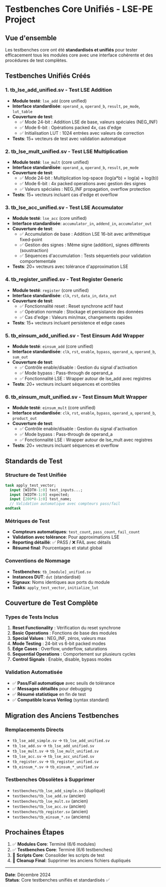 # Testbenches Core Unifiés - LSE-PE Project

## Vue d'ensemble
Les testbenches core ont été **standardisés et unifiés** pour tester efficacement tous les modules core avec une interface cohérente et des procédures de test complètes.

## Testbenches Unifiés Créés

### 1. **tb_lse_add_unified.sv** - Test LSE Addition
- **Module testé**: `lse_add` (core unified)
- **Interface standardisée**: `operand_a`, `operand_b`, `result`, `pe_mode`, `lut_table`
- **Couverture de test**: 
  - ✅ Mode 24-bit : Addition LSE de base, valeurs spéciales (NEG_INF)
  - ✅ Mode 6-bit : Opérations packed 4x, cas d'edge
  - ✅ Initialisation LUT : 1024 entrées avec valeurs de correction
- **Tests**: 15+ vecteurs de test avec validation automatique

### 2. **tb_lse_mult_unified.sv** - Test LSE Multiplication
- **Module testé**: `lse_mult` (core unified)
- **Interface standardisée**: `operand_a`, `operand_b`, `result`, `pe_mode`
- **Couverture de test**:
  - ✅ Mode 24-bit : Multiplication log-space (log(a*b) = log(a) + log(b))
  - ✅ Mode 6-bit : 4x packed operations avec gestion des signes
  - ✅ Valeurs spéciales : NEG_INF propagation, overflow protection
- **Tests**: 15+ vecteurs incluant cas d'edge et overflow

### 3. **tb_lse_acc_unified.sv** - Test LSE Accumulator
- **Module testé**: `lse_acc` (core unified)
- **Interface standardisée**: `accumulator_in`, `addend_in`, `accumulator_out`
- **Couverture de test**:
  - ✅ Accumulation de base : Addition LSE 16-bit avec arithmétique fixed-point
  - ✅ Gestion des signes : Même signe (addition), signes différents (soustraction)
  - ✅ Séquences d'accumulation : Tests séquentiels pour validation comportementale
- **Tests**: 20+ vecteurs avec tolérance d'approximation LSE

### 4. **tb_register_unified.sv** - Test Register Generic
- **Module testé**: `register` (core unified)
- **Interface standardisée**: `clk`, `rst`, `data_in`, `data_out`
- **Couverture de test**:
  - ✅ Fonctionnalité reset : Reset synchrone actif haut
  - ✅ Opération normale : Stockage et persistance des données
  - ✅ Cas d'edge : Valeurs min/max, changements rapides
- **Tests**: 15+ vecteurs incluant persistence et edge cases

### 5. **tb_einsum_add_unified.sv** - Test Einsum Add Wrapper
- **Module testé**: `einsum_add` (core unified)
- **Interface standardisée**: `clk`, `rst`, `enable`, `bypass`, `operand_a`, `operand_b`, `sum_out`
- **Couverture de test**:
  - ✅ Contrôle enable/disable : Gestion du signal d'activation
  - ✅ Mode bypass : Pass-through de operand_a
  - ✅ Fonctionnalité LSE : Wrapper autour de lse_add avec registres
- **Tests**: 20+ vecteurs incluant séquences et contrôles

### 6. **tb_einsum_mult_unified.sv** - Test Einsum Mult Wrapper
- **Module testé**: `einsum_mult` (core unified)
- **Interface standardisée**: `clk`, `rst`, `enable`, `bypass`, `operand_a`, `operand_b`, `product_out`
- **Couverture de test**:
  - ✅ Contrôle enable/disable : Gestion du signal d'activation
  - ✅ Mode bypass : Pass-through de operand_a
  - ✅ Fonctionnalité LSE : Wrapper autour de lse_mult avec registres
- **Tests**: 20+ vecteurs incluant séquences et overflow

## Standards de Test

### Structure de Test Unifiée
```systemverilog
task apply_test_vector;
  input [WIDTH-1:0] test_inputs...;
  input [WIDTH-1:0] expected;
  input [200*8-1:0] test_name;
  // Validation automatique avec compteurs pass/fail
endtask
```

### Métriques de Test
- **Compteurs automatiques**: `test_count`, `pass_count`, `fail_count`
- **Validation avec tolérance**: Pour approximations LSE
- **Reporting détaillé**: ✅ PASS / ❌ FAIL avec détails
- **Résumé final**: Pourcentages et statut global

### Conventions de Nommage
- **Testbenches**: `tb_[module]_unified.sv`
- **Instances DUT**: `dut` (standardisé)
- **Signaux**: Noms identiques aux ports du module
- **Tasks**: `apply_test_vector`, `initialize_lut`

## Couverture de Test Complète

### Types de Tests Inclus
1. **Reset Functionality** : Vérification du reset synchrone
2. **Basic Operations** : Fonctions de base des modules
3. **Special Values** : NEG_INF, zéros, valeurs max
4. **Mode Testing** : 24-bit vs 6-bit packed modes
5. **Edge Cases** : Overflow, underflow, saturations
6. **Sequential Operations** : Comportement sur plusieurs cycles
7. **Control Signals** : Enable, disable, bypass modes

### Validation Automatisée
- ✅ **Pass/Fail automatique** avec seuils de tolérance
- ✅ **Messages détaillés** pour debugging
- ✅ **Résumé statistique** en fin de test
- ✅ **Compatible Icarus Verilog** (syntax standard)

## Migration des Anciens Testbenches

### Remplacements Directs
- `tb_lse_add_simple.sv` → `tb_lse_add_unified.sv`
- `tb_lse_add.sv` → `tb_lse_add_unified.sv`
- `tb_lse_mult.sv` → `tb_lse_mult_unified.sv`
- `tb_lse_acc.sv` → `tb_lse_acc_unified.sv`
- `tb_register.sv` → `tb_register_unified.sv`
- `tb_einsum_*.sv` → `tb_einsum_*_unified.sv`

### Testbenches Obsolètes à Supprimer
- `testbenches/tb_lse_add_simple.sv` (dupliqué)
- `testbenches/tb_lse_add.sv` (ancien)
- `testbenches/tb_lse_mult.sv` (ancien)
- `testbenches/tb_lse_acc.sv` (ancien)
- `testbenches/tb_register.sv` (ancien)
- `testbenches/tb_einsum_*.sv` (anciens)

## Prochaines Étapes
1. ✅ **Modules Core**: Terminé (6/6 modules)
2. ✅ **Testbenches Core**: Terminé (6/6 testbenches)
3. 🔄 **Scripts Core**: Consolider les scripts de test
4. 🔄 **Cleanup Final**: Supprimer les anciens fichiers dupliqués

---
**Date**: Décembre 2024  
**Status**: Core testbenches unifiés et standardisés ✅